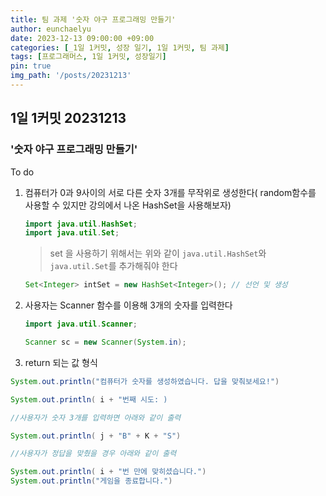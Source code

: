 ```yaml
---
title: 팀 과제 '숫자 야구 프로그래밍 만들기'
author: eunchaelyu
date: 2023-12-13 09:00:00 +09:00
categories: [_1일 1커밋, 성장 일기, 1일 1커밋, 팀 과제]
tags: [프로그래머스, 1일 1커밋, 성장일기]
pin: true
img_path: '/posts/20231213'
---
```


## 1일 1커밋 20231213
### '숫자 야구 프로그래밍 만들기'

To do
1. 컴퓨터가 0과 9사이의 서로 다른 숫자 3개를 무작위로 생성한다( random함수를 사용할 수 있지만 강의에서 나온 HashSet을 사용해보자)
   ```java
   import java.util.HashSet;
   import java.util.Set;
   ```
   > set 을 사용하기 위해서는 위와 같이 ``java.util.HashSet``와 ``java.util.Set``를 추가해줘야 한다
   ```java
   Set<Integer> intSet = new HashSet<Integer>(); // 선언 및 생성
   ```  
3. 사용자는 Scanner 함수를 이용해 3개의 숫자를 입력한다
   ```java
   import java.util.Scanner;
   ```
   ```java
   Scanner sc = new Scanner(System.in);
   ```
5. return 되는 값 형식    

```java
System.out.println("컴퓨터가 숫자를 생성하였습니다. 답을 맞춰보세요!")    

System.out.println( i + "번째 시도: )

//사용자가 숫자 3개를 입력하면 아래와 같이 출력

System.out.println( j + "B" + K + "S")

//사용자가 정답을 맞췄을 경우 아래와 같이 출력

System.out.println( i + "번 만에 맞히셨습니다.")
System.out.println("게임을 종료합니다.")
```


